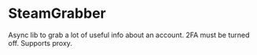 # SteamGrabber
Async lib to grab a lot of useful info about an account. 2FA must be turned off. Supports proxy.
